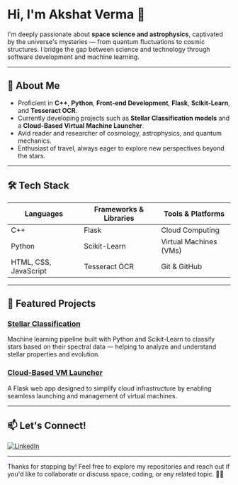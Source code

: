 # Hi, I'm Akshat Verma 👋

I'm deeply passionate about **space science and astrophysics**, captivated by the universe's mysteries — from quantum fluctuations to cosmic structures. I bridge the gap between science and technology through software development and machine learning.

---

## 🚀 About Me

- Proficient in **C++**, **Python**, **Front-end Development**, **Flask**, **Scikit-Learn**, and **Tesseract OCR**.
- Currently developing projects such as **Stellar Classification models** and a **Cloud-Based Virtual Machine Launcher**.
- Avid reader and researcher of cosmology, astrophysics, and quantum mechanics.
- Enthusiast of travel, always eager to explore new perspectives beyond the stars.

---

## 🛠️ Tech Stack

| Languages       | Frameworks & Libraries | Tools & Platforms        |
|-----------------|-----------------------|-------------------------|
| C++             | Flask                 | Cloud Computing          |
| Python          | Scikit-Learn          | Virtual Machines (VMs)   |
| HTML, CSS, JavaScript | Tesseract OCR    | Git & GitHub             |

---

## 🌟 Featured Projects

### [Stellar Classification](https://github.com/Akshat17400560/Space-Science-Projects-Akshat-Verma)  
Machine learning pipeline built with Python and Scikit-Learn to classify stars based on their spectral data — helping to analyze and understand stellar properties and evolution.

### [Cloud-Based VM Launcher](https://github.com/your-username/cloud-vm-launcher)  
A Flask web app designed to simplify cloud infrastructure by enabling seamless launching and management of virtual machines.


---

## 📫 Let's Connect!

[![LinkedIn](https://img.shields.io/badge/LinkedIn-Akshat%20Verma-blue?logo=linkedin&style=flat-square)](https://www.linkedin.com/in/akshat-verma-1ab99b223/)  

---

Thanks for stopping by! Feel free to explore my repositories and reach out if you'd like to collaborate or discuss space, coding, or any related topic. 🚀✨
